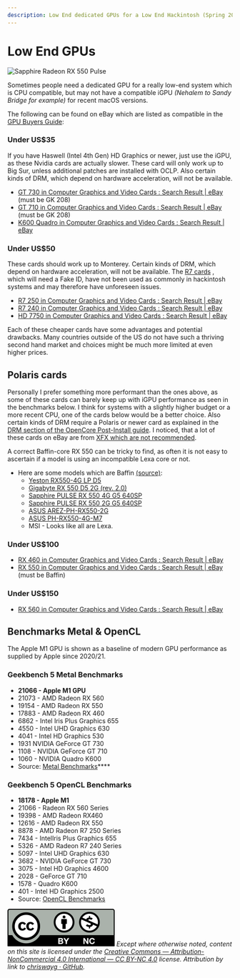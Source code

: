 ```yaml
---
description: Low End dedicated GPUs for a Low End Hackintosh (Spring 2022)
---
```


# Low End GPUs

![Sapphire Radeon RX 550 Pulse](../.gitbook/assets/rx550\_pulse\_4gb\_800x500\_03.png)

Sometimes people need a dedicated GPU for a really low-end system which is CPU compatible, but may not have a compatible iGPU _(Nehalem to Sandy Bridge for example)_ for recent macOS versions.

The following can be found on eBay which are listed as compatible in the [GPU Buyers Guide](https://dortania.github.io/GPU-Buyers-Guide/modern-gpus/amd-gpu.html#polaris-10-and-20-series):

### Under US$35

If you have Haswell (Intel 4th Gen) HD Graphics or newer, just use the iGPU, as these Nvidia cards are actually slower. These card will only work up to Big Sur, unless additional patches are installed with OCLP. Also certain kinds of DRM, which depend on hardware acceleration, will not be available.

* [GT 730 in Computer Graphics and Video Cards : Search Result | eBay](https://www.ebay.com/sch/i.html?\_from=R40&\_nkw=GT+730&\_sacat=27386\&LH\_TitleDesc=0&\_fsrp=1\&LH\_BIN=1&\_sop=12&\_udhi=35) (must be GK 208)
* [GT 710 in Computer Graphics and Video Cards : Search Result | eBay](https://www.ebay.com/sch/i.html?\_nkw=gt+710&\_sacat=27386&\_sop=12&\_udhi=35\&rt=nc\&LH\_BIN=1) (must be GK 208)
* [K600 Quadro in Computer Graphics and Video Cards : Search Result | eBay](https://www.ebay.com/sch/i.html?\_from=R40&\_trksid=p2334524.m570.l1311&\_nkw=k600+quadro&\_sacat=27386\&LH\_TitleDesc=0&\_fsrp=1&\_odkw=RX+560&\_osacat=27386\&LH\_BIN=1&\_sop=12&\_udhi=35)

### Under US$50

These cards should work up to Monterey. Certain kinds of DRM, which depend on hardware acceleration, will not be available. The [R7 cards](https://dortania.github.io/GPU-Buyers-Guide/modern-gpus/amd-gpu.html) , which will need a Fake ID, have not been used as commonly in hackintosh systems and may therefore have unforeseen issues.

* [R7 250 in Computer Graphics and Video Cards : Search Result | eBay](https://www.ebay.com/sch/i.html?\_from=R40&\_trksid=m570.l1313&\_nkw=R7+250&\_sacat=27386\&LH\_TitleDesc=0&\_odkw=R7+240&\_osacat=27386\&LH\_BIN=1&\_sop=12&\_udhi=50)
* [R7 240 in Computer Graphics and Video Cards : Search Result | eBay](https://www.ebay.com/sch/i.html?\_from=R40&\_trksid=m570.l1313&\_nkw=R7+240&\_sacat=27386\&LH\_TitleDesc=0&\_odkw=HD+7750&\_osacat=27386\&LH\_BIN=1&\_sop=12&\_udhi=50)
* [HD 7750 in Computer Graphics and Video Cards : Search Result | eBay](https://www.ebay.com/sch/i.html?\_from=R40&\_trksid=m570.l1313&\_nkw=HD+7750&\_sacat=27386\&LH\_TitleDesc=0\&rt=nc&\_odkw=gt+710&\_osacat=27386\&LH\_BIN=1&\_sop=12&\_udhi=50)

Each of these cheaper cards have some advantages and potential drawbacks. Many countries outside of the US do not have such a thriving second hand market and choices might be much more limited at even higher prices.

## Polaris cards

Personally I prefer something more performant than the ones above, as some of these cards can barely keep up with iGPU performance as seen in the benchmarks below. I think for systems with a slightly higher budget or a more recent CPU, one of the cards below would be a better choice. Also certain kinds of DRM require a Polaris or newer card as explained in the [DRM section of the OpenCore Post-Install guide](https://dortania.github.io/OpenCore-Post-Install/universal/drm.html). I noticed, that a lot of these cards on eBay are from [XFX which are not recommended](https://dortania.github.io/GPU-Buyers-Guide/buyers-guide/gpu-avoid.html).

A correct Baffin-core RX 550 can be tricky to find, as often it is not easy to ascertain if a model is using an incompatible Lexa core or not.

* Here are some models which are Baffin [(source)](https://github.com/dortania/bugtracker/issues/129):
  * [Yeston RX550-4G LP D5](http://www.yeston.net/product/details/234/272)
  * [Gigabyte RX 550 D5 2G (rev. 2.0)](https://www.gigabyte.com/Graphics-Card/GV-RX550D5-2GD-rev-20#kf)
  * [Sapphire PULSE RX 550 4G G5 640SP](https://www.sapphiretech.com/en/consumer/pulse-rx-550-4g-g5-1)
  * [Sapphire PULSE RX 550 2G G5 640SP](https://www.sapphiretech.com/en/consumer/pulse-rx-550-2g-g5-1)
  * [ASUS AREZ-PH-RX550-2G](https://www.asus.com/Motherboards-Components/Graphics-Cards/All-series/AREZ-PH-RX550-2G)
  * [ASUS PH-RX550-4G-M7](https://www.asus.com/Motherboards-Components/Graphics-Cards/All-series/PH-RX550-4G-M7)
  * MSI - Looks like all are Lexa.

### Under US$100

* [RX 460 in Computer Graphics and Video Cards : Search Result | eBay](https://www.ebay.com/sch/i.html?\_from=R40&\_nkw=RX+460&\_sacat=27386\&LH\_TitleDesc=0\&LH\_BIN=1&\_sop=12&\_fsrp=1&\_udhi=100)
* [RX 550 in Computer Graphics and Video Cards : Search Result | eBay](https://www.ebay.com/sch/i.html?\_from=R40&\_trksid=m570.l1313&\_nkw=RX+550&\_sacat=27386\&LH\_TitleDesc=0&\_fsrp=1&\_odkw=RX+460&\_osacat=27386\&LH\_BIN=1&\_sop=12&\_udhi=100) (must be Baffin)

### Under US$150

* [RX 560 in Computer Graphics and Video Cards : Search Result | eBay](https://www.ebay.com/sch/i.html?\_from=R40&\_nkw=RX+560&\_sacat=27386\&LH\_TitleDesc=0&\_fsrp=1\&LH\_BIN=1&\_sop=12&\_udhi=150)

## Benchmarks Metal & OpenCL

The Apple M1 GPU is shown as a baseline of modern GPU performance as supplied by Apple since 2020/21.

### **Geekbench 5 Metal Benchmarks**

* **21066 - Apple M1 GPU**
* 21073 - AMD Radeon RX 560
* 19154 - AMD Radeon RX 550
* 17883 - AMD Radeon RX 460
* 6862 - Intel Iris Plus Graphics 655
* 4550 - Intel UHD Graphics 630
* 4041 - Intel HD Graphics 530
* 1931 NVIDIA GeForce GT 730
* 1108 - NVIDIA GeForce GT 710
* 1060 - NVIDIA Quadro K600
* Source: [Metal Benchmarks](https://browser.geekbench.com/metal-benchmarks)****

### **Geekbench 5 OpenCL Benchmarks**

* **18178 - Apple M1**
* 21066 - Radeon RX 560 Series
* 19398 - AMD Radeon RX460
* 12616 - AMD Radeon RX 550
* 8878 - AMD Radeon R7 250 Series
* 7434 - IntelIris Plus Graphics 655
* 5326 - AMD Radeon R7 240 Series
* 5097 - Intel UHD Graphics 630
* 3682 - NVIDIA GeForce GT 730
* 3075 - Intel HD Graphics 4600
* 2028 - GeForce GT 710
* 1578 - Quadro K600
* 401 - Intel HD Graphics 2500
* Source: [OpenCL Benchmarks](https://browser.geekbench.com/opencl-benchmarks)

![](../.gitbook/assets/by-nc-license.svg) _Except where otherwise noted, content on this site is licensed under the_ [_Creative Commons — Attribution-NonCommercial 4.0 International — CC BY-NC 4.0_](https://creativecommons.org/licenses/by-nc/4.0/) _license. Attribution by link to_ [_chriswayg · GitHub_](https://github.com/chriswayg)_._
